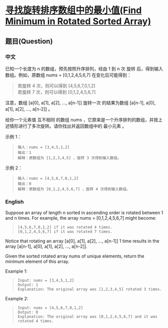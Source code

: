 # [寻找旋转排序数组中的最小值(Find Minimum in Rotated Sorted Array)](https://leetcode-cn.com/problems/find-minimum-in-rotated-sorted-array/)
## 题目(Question)
### 中文
已知一个长度为 n 的数组，预先按照升序排列，经由 1 到 n 次 旋转 后，得到输入数组。例如，原数组 nums = [0,1,2,4,5,6,7] 在变化后可能得到：

>若旋转 4 次，则可以得到 [4,5,6,7,0,1,2]<br>
>若旋转 7 次，则可以得到 [0,1,2,4,5,6,7]

注意，数组 [a[0], a[1], a[2], ..., a[n-1]] 旋转一次 的结果为数组 [a[n-1], a[0], a[1], a[2], ..., a[n-2]] 。

给你一个元素值 互不相同 的数组 nums ，它原来是一个升序排列的数组，并按上述情形进行了多次旋转。请你找出并返回数组中的 最小元素 。

示例 1：
>`输入：nums = [3,4,5,1,2]`<br>
>`输出：1`<br>
>`解释：原数组为 [1,2,3,4,5] ，旋转 3 次得到输入数组。`

示例 2：
>`输入：nums = [4,5,6,7,0,1,2]`<br>
>`输出：0`<br>
>`解释：原数组为 [0,1,2,4,5,6,7] ，旋转 4 次得到输入数组。`

### English
Suppose an array of length n sorted in ascending order is rotated between 1 and n times. For example, the array nums = [0,1,2,4,5,6,7] might become:

>`[4,5,6,7,0,1,2] if it was rotated 4 times.`<br>
>`[0,1,2,4,5,6,7] if it was rotated 7 times.`

Notice that rotating an array [a[0], a[1], a[2], ..., a[n-1]] 1 time results in the array [a[n-1], a[0], a[1], a[2], ..., a[n-2]].

Given the sorted rotated array nums of unique elements, return the minimum element of this array.

Example 1:
>`Input: nums = [3,4,5,1,2]`<br>
>`Output: 1`<br>
>`Explanation: The original array was [1,2,3,4,5] rotated 3 times.`

Example 2:
>`Input: nums = [4,5,6,7,0,1,2]`<br>
>`Output: 0`<br>
>`Explanation: The original array was [0,1,2,4,5,6,7] and it was rotated 4 times.`

